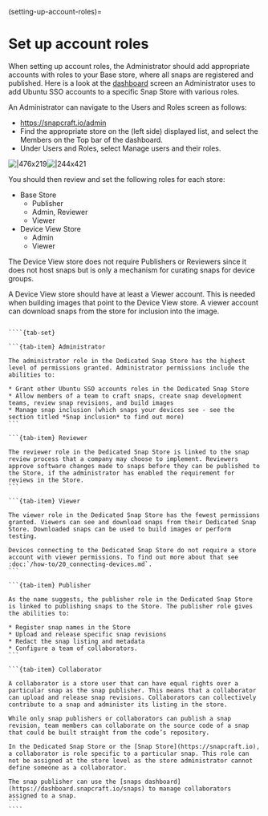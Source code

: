 (setting-up-account-roles)=
# Set up account roles

When setting up account roles, the Administrator should add appropriate accounts with roles to your Base store, where all snaps are registered and published. Here is a look at the [dashboard](https://snapcraft.io/admin) screen an Administrator uses to add Ubuntu SSO accounts to a specific Snap Store with various roles.

An Administrator can navigate to the Users and Roles screen as follows:

* https://snapcraft.io/admin
* Find the appropriate store on the (left side) displayed list, and select the Members on the Top bar of the dashboard.
* Under Users and Roles, select Manage users and their roles.

![|476x219](https://lh5.googleusercontent.com/QaGGrfgBUJm5eXSnRwXzSGM12rcOh0qKc_nesD9OJB0p-FVa0F9f2Id-99QZESwui2mYdQp3fRTZBfNcrM7xXTUGcGgQd0a2VPs4A22iFNsBb0XIZcAhTRDGj4cqqFXwaVrmVPeEZUDw7FoE0jA)![|244x421](https://lh5.googleusercontent.com/16PT0FWIPPFLFSn45tpnwG43VcGcwxbAx7Ij6rh3Gwsl-hVP1JbZZXQVCmPBqy6NOS7CA29f0w3OesU496MKpzrg41dsWhKnYSi5UQ9mL5PsLe1I95o5YoFxB77x3TMbe9FMBm6j2-bhxK1uvwA)

You should then review and set the following roles for each store:

* Base Store
  * Publisher
  * Admin, Reviewer
  * Viewer
* Device View Store
  * Admin
  * Viewer

The Device View store does not require Publishers or Reviewers since it does not host snaps but is only a mechanism for curating snaps for device groups.

A Device View store should have at least a Viewer account. This is needed when building images that point to the Device View store. A viewer account can download snaps from the store for inclusion into the image.

`````{dropdown} Available roles

````{tab-set}

```{tab-item} Administrator

The administrator role in the Dedicated Snap Store has the highest level of permissions granted. Administrator permissions include the abilities to:

* Grant other Ubuntu SSO accounts roles in the Dedicated Snap Store
* Allow members of a team to craft snaps, create snap development teams, review snap revisions, and build images
* Manage snap inclusion (which snaps your devices see - see the section titled *Snap inclusion* to find out more)
```

```{tab-item} Reviewer

The reviewer role in the Dedicated Snap Store is linked to the snap review process that a company may choose to implement. Reviewers approve software changes made to snaps before they can be published to the Store, if the administrator has enabled the requirement for reviews in the Store.
```

```{tab-item} Viewer

The viewer role in the Dedicated Snap Store has the fewest permissions granted. Viewers can see and download snaps from their Dedicated Snap Store. Downloaded snaps can be used to build images or perform testing.

Devices connecting to the Dedicated Snap Store do not require a store account with viewer permissions. To find out more about that see :doc:`/how-to/20_connecting-devices.md`.
```

```{tab-item} Publisher

As the name suggests, the publisher role in the Dedicated Snap Store is linked to publishing snaps to the Store. The publisher role gives the abilities to:

* Register snap names in the Store
* Upload and release specific snap revisions
* Redact the snap listing and metadata
* Configure a team of collaborators.
```

```{tab-item} Collaborator

A collaborator is a store user that can have equal rights over a particular snap as the snap publisher. This means that a collaborator can upload and release snap revisions. Collaborators can collectively contribute to a snap and administer its listing in the store.

While only snap publishers or collaborators can publish a snap revision, team members can collaborate on the source code of a snap that could be built straight from the code’s repository. 

In the Dedicated Snap Store or the [Snap Store](https://snapcraft.io), a collaborator is role specific to a particular snap. This role can not be assigned at the store level as the store administrator cannot define someone as a collaborator. 

The snap publisher can use the [snaps dashboard](https://dashboard.snapcraft.io/snaps) to manage collaborators assigned to a snap.
```
````
`````